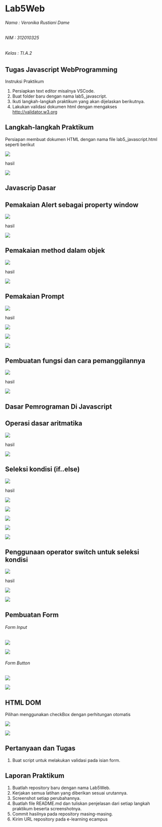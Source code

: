# Lab5Web

###### Nama : Veronika Rustiani Dame
###### NIM : 312010325
###### Kelas : TI.A.2

## Tugas Javascript WebProgramming

Instruksi Praktikum
1. Persiapkan text editor misalnya VSCode.
2. Buat folder baru dengan nama lab5_javascript.
3. Ikuti langkah-langkah praktikum yang akan dijelaskan berikutnya.
4. Lakukan validasi dokumen html dengan mengakses http://validator.w3.org

## Langkah-langkah Praktikum
Persiapan membuat dokumen HTML dengan nama file lab5_javascript.html seperti berikut

![](images/1%20change.jpg)

hasil 

![](images/1%20first.png)

## Javascrip Dasar
## Pemakaian Alert sebagai property window

![](images/alert%20js.jpg)

hasil

![](images/2%20second.png)

## Pemakaian method dalam objek

![](images/method%20js.jpg)

hasil

![](images/3%20js.png)

## Pemakaian Prompt

![](images/prompt%20js.jpg)

hasil 

![](images/4%20js.png)

![](images/5%20js.png)

![](images/6%20js.png)


## Pembuatan fungsi dan cara pemanggilannya

![](images/fungsi%20js.jpg)

hasil 

![](images/7%20js.png)


## Dasar Pemrograman Di Javascript

## Operasi dasar aritmatika

![](images/aritmatika.jpg)

hasil 

![](images/8%20js.png)

## Seleksi kondisi (if..else)

![](images/ifelse%20js.jpg)

hasil 

![](images/9%20js.png)

![](images/10%20js.png)

![](images/11%20js.png)

![](images/12%20js.png)

![](images/13%20js.png)

## Penggunaan operator switch untuk seleksi kondisi


![](images/switch%20js.jpg)
 
 hasil

![](images/14%20js.png)

![](images/15%20js.png)

## Pembuatan Form
###### Form Input

![](images/forminput%20js.jpg)

![](images/17%20js.png)

###### Form Button



![](images/form.jpg)

![](images/16%20js.png)




## HTML DOM
Pilihan menggunakan checkBox dengan perhitungan otomatis

![](images/dom%20js.jpg)

![](images/19%20js.png)



## Pertanyaan dan Tugas
1. Buat script untuk melakukan validasi pada isian form.

## Laporan Praktikum
1. Buatlah repository baru dengan nama Lab5Web.
2. Kerjakan semua latihan yang diberikan sesuai urutannya.
3. Screenshot setiap perubahannya.
4. Buatlah file README.md dan tuliskan penjelasan dari setiap langkah praktikum beserta 
screenshotnya.
5. Commit hasilnya pada repository masing-masing.
6. Kirim URL repository pada e-learning ecampus







